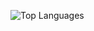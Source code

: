



 ![Top Languages](https://github-readme-stats.vercel.app/api/top-langs/?username=Alireza-Lashkaripour&layout=compact&langs_count=6&theme=radical)



